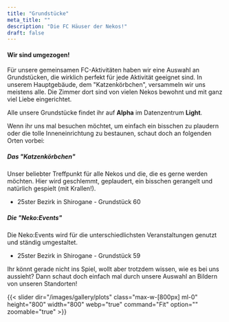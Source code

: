 ```yaml
---
title: "Grundstücke"
meta_title: ""
description: "Die FC Häuser der Nekos!"
draft: false
---
```


#### Wir sind umgezogen!

Für unsere gemeinsamen FC-Aktivitäten haben wir eine Auswahl an Grundstücken, die wirklich perfekt für jede Aktivität geeignet sind. In unserem Hauptgebäude, dem "Katzenkörbchen", versammeln wir uns meistens alle. Die Zimmer dort sind von vielen Nekos bewohnt und mit ganz viel Liebe eingerichtet.

Alle unsere Grundstücke findet ihr auf **Alpha** im Datenzentrum **Light**.

Wenn ihr uns mal besuchen möchtet, um einfach ein bisschen zu plaudern oder die tolle Inneneinrichtung zu bestaunen, schaut doch an folgenden Orten vorbei:

##### Das "Katzenkörbchen"

Unser beliebter Treffpunkt für alle Nekos und die, die es gerne werden möchten. Hier wird geschlemmt, geplaudert, ein bisschen gerangelt und natürlich gespielt (mit Krallen!).

* 25ster Bezirk in Shirogane  - Grundstück 60

##### Die "Neko:Events"

Die Neko:Events wird für die unterschiedlichsten Veranstaltungen genutzt und ständig umgestaltet.

* 25ster Bezirk in Shirogane  - Grundstück 59

Ihr könnt gerade nicht ins Spiel, wollt aber trotzdem wissen, wie es bei uns aussieht? Dann schaut doch einfach mal durch unsere Auswahl an Bildern von unseren Standorten!

{{< slider dir="/images/gallery/plots" class="max-w-[800px] ml-0" height="800" width="800" webp="true" command="Fit" option="" zoomable="true" >}}